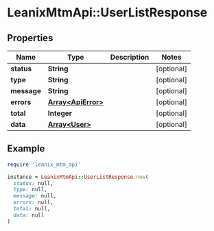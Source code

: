 # LeanixMtmApi::UserListResponse

## Properties

| Name | Type | Description | Notes |
| ---- | ---- | ----------- | ----- |
| **status** | **String** |  | [optional] |
| **type** | **String** |  | [optional] |
| **message** | **String** |  | [optional] |
| **errors** | [**Array&lt;ApiError&gt;**](ApiError.md) |  | [optional] |
| **total** | **Integer** |  | [optional] |
| **data** | [**Array&lt;User&gt;**](User.md) |  | [optional] |

## Example

```ruby
require 'leanix_mtm_api'

instance = LeanixMtmApi::UserListResponse.new(
  status: null,
  type: null,
  message: null,
  errors: null,
  total: null,
  data: null
)
```

